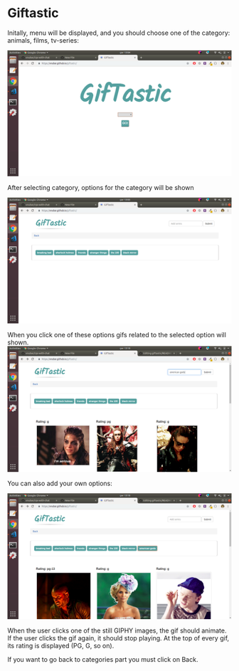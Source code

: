 # Giftastic

Initally, menu will be displayed, and you should choose one of the category: animals, films, tv-series:
 
 ![alt text](assets/imgs/menu.png) 
 
 After selecting category, options for the category will be shown
 
 
 ![alt text](assets/imgs/index.png) 
 
 When you click one of these options gifs related to the selected option will shown.
 ![alt text](assets/imgs/newItem.png) 
 
 You can also add your own options:
 
 
 
 ![alt text](assets/imgs/newItemGifs.png) 
 
 
 When the user clicks one of the still GIPHY images, the gif should animate. If the user clicks the gif again, it should stop playing.  At the top of every gif, its rating is displayed (PG, G, so on).
 
 
 If you want to go back to categories part you must click on Back.
 
 
